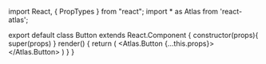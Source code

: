 import React, { PropTypes } from "react";
import * as Atlas from 'react-atlas';

export default class Button extends React.Component {
    constructor(props){
        super(props)
    }
    render() {
        return (
            <Atlas.Button {...this.props}></Atlas.Button>
        )
    }
}